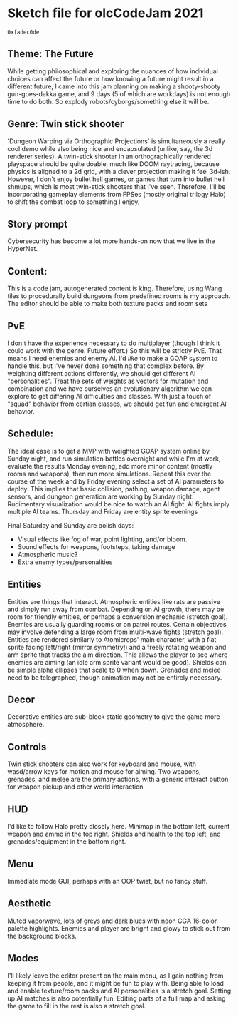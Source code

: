 # Sketch file for olcCodeJam 2021

`0xfadec0de`

## Theme: The Future

While getting philosophical and exploring the nuances of how individual choices 
can affect the future or how knowing a future might result in a different
future, I came into this jam planning on making a shooty-shooty gun-goes-dakka
game, and 9 days (5 of which are workdays) is not enough time to do both. So
explody robots/cyborgs/something else it will be.

## Genre: Twin stick shooter

'Dungeon Warping via Orthographic Projections' is simultaneously a really cool
demo while also being nice and encapsulated (unlike, say, the 3d renderer
series). A twin-stick shooter in an orthographically rendered playspace should
be quite doable, much like DOOM raytracing, because physics is aligned to a 2d
grid, with a clever projection making it feel 3d-ish. However, I don't enjoy
bullet hell games, or games that turn into bullet hell shmups, which is most
twin-stick shooters that I've seen. Therefore, I'll be incorporating gameplay
elements from FPSes (mostly original trilogy Halo) to shift the combat loop to
something I enjoy.

## Story prompt

Cybersecurity has become a lot more hands-on now that we live in the HyperNet.

## Content:

This is a code jam, autogenerated content is king. Therefore, using Wang tiles
to procedurally build dungeons from predefined rooms is my approach. The editor
should be able to make both texture packs and room sets

## PvE

I don't have the experience necessary to do multiplayer (though I think it could
work with the genre. Future effort.) So this will be strictly PvE. That means I
need enemies and enemy AI. I'd _like_ to make a GOAP system to handle this, but
I've never done something that complex before. By weighting different actions
differently, we should get different AI "personalities". Treat the sets of
weights as vectors for mutation and combination and we have ourselves an
evolutionary algorithm we can explore to get differing AI difficulties and
classes. With just a touch of "squad" behavior from certian classes, we should
get fun and emergent AI behavior.

## Schedule:

The ideal case is to get a MVP with weighted GOAP system online by Sunday night,
and run simulation battles overnight and while I'm at work, evaluate the results
Monday evening, add more minor content (mostly rooms and weapons), then run more
simulations. Repeat this over the course of the week and by Friday evening
select a set of AI parameters to deploy. This implies that basic collision,
pathing, weapon damage, agent sensors, and dungeon generation are working by
Sunday night. Rudimentary visualization would be nice to watch an AI fight. AI
fights imply multiple AI teams. Thursday and Friday are entity sprite evenings

Final Saturday and Sunday are polish days:
 - Visual effects like fog of war, point lighting, and/or bloom.
 - Sound effects for weapons, footsteps, taking damage
 - Atmospheric music?
 - Extra enemy types/personalities 

## Entities

Entities are things that interact. Atmospheric entities like rats are passive
and simply run away from combat. Depending on AI growth, there may be room for
friendly entities, or perhaps a conversion mechanic (stretch goal). Enemies are
usually guarding rooms or on patrol routes. Certain objectives may involve
defending a large room from multi-wave fights (stretch goal). Entities are
rendered similarly to Atomicrops' main character, with a flat sprite facing
left/right (mirror symmetry!) and a freely rotating weapon and arm sprite that
tracks the aim direction. This allows the player to see where enemies are aiming
(an idle arm sprite variant would be good). Shields can be simple alpha ellipses
that scale to 0 when down. Grenades and melee need to be telegraphed, though
animation may not be entirely necessary.

## Decor

Decorative entities are sub-block static geometry to give the game more
atmosphere. 

## Controls

Twin stick shooters can also work for keyboard and mouse, with wasd/arrow keys
for motion and mouse for aiming. Two weapons, grenades, and melee are the
primary actions, with a generic interact button for weapon pickup and  other
world interaction

## HUD

I'd like to follow Halo pretty closely here. Minimap in the bottom left, current
weapon and ammo in the top right. Shields and health to the top left, and
grenades/equipment in the bottom right.

## Menu

Immediate mode GUI, perhaps with an OOP twist, but no fancy stuff.

## Aesthetic

Muted vaporwave, lots of greys and dark blues with neon CGA 16-color palette
highlights. Enemies and player are bright and glowy to stick out from the
background blocks.

## Modes

I'll likely leave the editor present on the main menu, as I gain nothing from
keeping it from people, and it might be fun to play with. Being able to load and
enable texture/room packs and AI personalities is a stretch goal. Setting up AI
matches is also potentially fun. Editing parts of a full map and asking the game
to fill in the rest is also a stretch goal.
